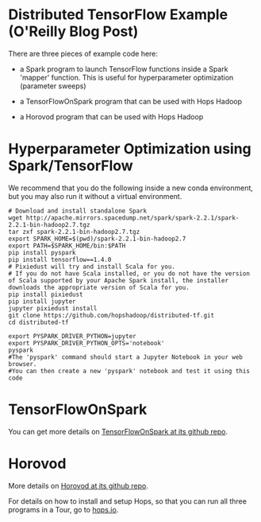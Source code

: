 # Distributed TensorFlow Example (O'Reilly Blog Post)

There are three pieces of example code here:
  
  * a Spark program to launch TensorFlow functions inside a Spark 'mapper' function. This is useful for hyperparameter optimization (parameter sweeps)
  
  * a TensorFlowOnSpark program that can be used with Hops Hadoop
  
  * a Horovod program that can be used with Hops Hadoop


Hyperparameter Optimization using Spark/TensorFlow
====

We recommend that you do the following inside a new conda environment, but you may also run it without a virtual environment.


    # Download and install standalone Spark
    wget http://apache.mirrors.spacedump.net/spark/spark-2.2.1/spark-2.2.1-bin-hadoop2.7.tgz
    tar zxf spark-2.2.1-bin-hadoop2.7.tgz
    export SPARK_HOME=$(pwd)/spark-2.2.1-bin-hadoop2.7
    export PATH=$SPARK_HOME/bin:$PATH
    pip install pyspark
    pip install tensorflow==1.4.0
    # Pixiedust will try and install Scala for you.
    # If you do not have Scala installed, or you do not have the version of Scala supported by your Apache Spark install, the installer downloads the appropriate version of Scala for you.
    pip install pixiedust
    pip install jupyter
    jupyter pixiedust install
    git clone https://github.com/hopshadoop/distributed-tf.git
    cd distributed-tf
    
    export PYSPARK_DRIVER_PYTHON=jupyter
    export PYSPARK_DRIVER_PYTHON_OPTS='notebook'
    pyspark
    #The 'pyspark' command should start a Jupyter Notebook in your web browser. 
    #You can then create a new 'pyspark' notebook and test it using this code
    
    


TensorFlowOnSpark 
===================

You can get more details on [TensorFlowOnSpark at its github repo](https://github.com/yahoo/TensorFlowOnSpark).

Horovod
====================

More details on [Horovod at its github repo](https://github.com/uber/horovod).
    
For details on how to install and setup Hops, so that you can run all three programs in a Tour, go to [hops.io](http://www.hops.io).

